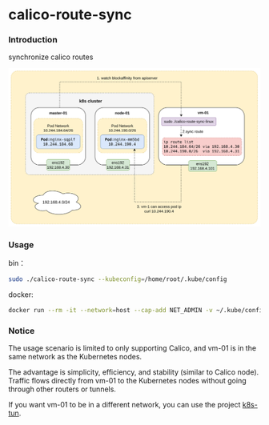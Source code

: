 # calico-route-sync

### Introduction

synchronize calico routes

![img.png](img.png)

### Usage

bin：

```bash
sudo ./calico-route-sync --kubeconfig=/home/root/.kube/config
```

docker:

```bash
docker run --rm -it --network=host --cap-add NET_ADMIN -v ~/.kube/config:/root/config q946666800/calico-route-sync:0.1 --kubeconfig=/root/config
```

### Notice

The usage scenario is limited to only supporting Calico, and vm-01 is in the same network as the Kubernetes nodes.

The advantage is simplicity, efficiency, and stability (similar to Calico node). Traffic flows directly from vm-01 to the Kubernetes nodes without going through other routers or tunnels.

If you want vm-01 to be in a different network, you can use the project [k8s-tun](https://github.com/yzxiu/k8s-tun).

